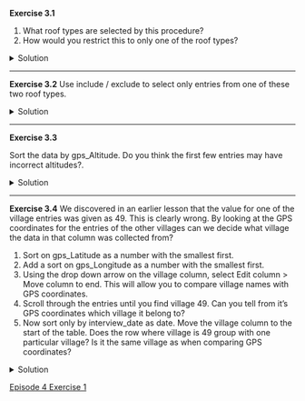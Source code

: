 **Exercise 3.1**

1. What roof types are selected by this procedure?
1. How would you restrict this to only one of the roof types?

<details>
  <summary>
Solution
  </summary>
  
1. Do Facet > Text facet on the respondent_roof_type column after filtering. This will show that two names match your filter criteria. They are mabatipitched and mabatisloping.
1. To restrict to only one of these two roof types, you could include more letters in your filter.
</details>

---

**Exercise 3.2**
Use include / exclude to select only entries from one of these two roof types.

<details>
  <summary>
Solution
  </summary>

1. In the facet (left margin), click on one of the names, such as mabatisloping. Notice that when you click on the name, or hover over it, there are entries to the right for edit and include.
1. Click include. This will explicitly include this roof type, and exclude others that are not explicitly included. Notice that the option now changes to exclude.
1. Click include and exclude on the other roof type and notice how the two entries appear and disappear from the table.
</details>

---

**Exercise 3.3**

Sort the data by gps_Altitude. Do you think the first few entries may have incorrect altitudes?.

<details>
  <summary>
Solution
  </summary>

In the gps:Altitude column, select Sort... > numbers and select smallest first. The first few values are all 0. The altitudes are more likely ‘missing’ than incorrect. The survey is delivered by Smartphone with the gps information added automatically by the app. The lack of an altitude value suggests that the smartphone was unable to provide it and it defaulted to 0.
</details>

---

**Exercise 3.4**
We discovered in an earlier lesson that the value for one of the village entries was given as 49. This is clearly wrong. By looking at the GPS coordinates for the entries of the other villages can we decide what village the data in that column was collected from?

1. Sort on gps_Latitude as a number with the smallest first.
1. Add a sort on gps_Longitude as a number with the smallest first.
1. Using the drop down arrow on the village column, select Edit column > Move column to end. This will allow you to compare village names with GPS coordinates.
1. Scroll through the entries until you find village 49. Can you tell from it’s GPS coordinates which village it belong to?
1. Now sort only by interview_date as date. Move the village column to the start of the table. Does the row where village is 49 group with one particular village? Is it the same village as when comparing GPS coordinates?


<details>
  <summary>
Solution
  </summary>

The interview data for that row is in a small cluster of Chirodzo interviews when sorting by GPS coordinates. When sorting by interview date, it is also with Chirodzo interviews. In fact, only Chirodzo had interviews conducted on that date.
  </details>
  
  
  [Episode 4 Exercise 1](episode4_ex1.md)
